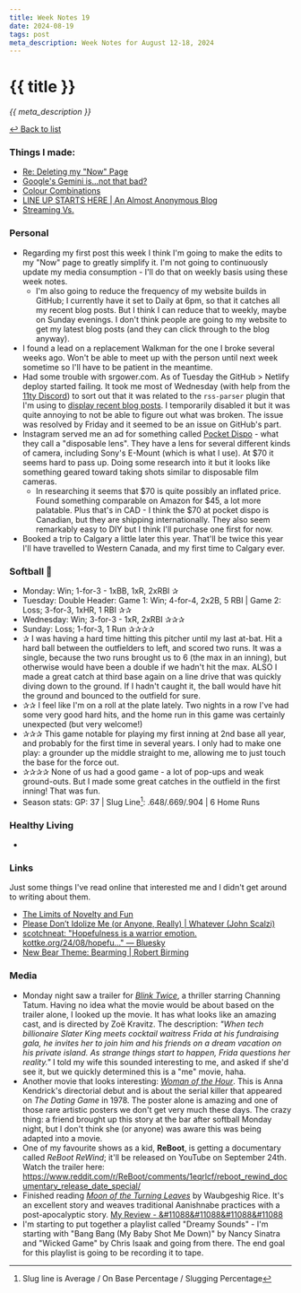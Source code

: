 ```yaml
---
title: Week Notes 19
date: 2024-08-19
tags: post
meta_description: Week Notes for August 12-18, 2024
---
```


# {{ title }}

*{{ meta_description }}*

[↩ Back to list](/weeknotes/)

### Things I made:

- [Re: Deleting my "Now" Page](https://lwgrs.bearblog.dev/re-deleting-now-page/) 
- [Google's Gemini is...not that bad?](https://lwgrs.bearblog.dev/googles-gemini-isnot-that-bad/) 
- [Colour Combinations](https://lwgrs.bearblog.dev/colour-combinations/) 
- [LINE UP STARTS HERE | An Almost Anonymous Blog](https://lwgrs.bearblog.dev/line-up-starts-here/)
- [Streaming Vs.](https://lwgrs.bearblog.dev/streaming-vs/)

### Personal

- Regarding my first post this week I think I'm going to make the edits to my "Now" page to greatly simplify it. I'm not going to continuously update my media consumption - I'll do that on weekly basis using these week notes.
  - I'm also going to reduce the frequency of my website builds in GitHub; I currently have it set to Daily at 6pm, so that it catches all my recent blog posts. But I think I can reduce that to weekly, maybe on Sunday evenings. I don't think people are going to my website to get my latest blog posts (and they can click through to the blog anyway). 
- I found a lead on a replacement Walkman for the one I broke several weeks ago. Won't be able to meet up with the person until next week sometime so I'll have to be patient in the meantime. 
- Had some trouble with srgower.com. As of Tuesday the GitHub > Netlify deploy started failing. It took me most of Wednesday (with help from the [11ty Discord](https://discord.com/channels/741017160297611315/)) to sort out that it was related to the `rss-parser` plugin that I'm using to [display recent blog posts](/blog/). I temporarily disabled it but it was quite annoying to not be able to figure out what was broken. The issue was resolved by Friday and it seemed to be an issue on GitHub's part. 
- Instagram served me an ad for something called [Pocket Dispo](https://pocketdispo.com) - what they call a "disposable lens". They have a lens for several different kinds of camera, including Sony's E-Mount (which is what I use). At $70 it seems hard to pass up. Doing some research into it but it looks like something geared toward taking shots similar to disposable film cameras. 
  - In researching it seems that $70 is quite possibly an inflated price. Found something comparable on Amazon for $45, a lot more palatable. Plus that's in CAD - I think the $70 at pocket dispo is Canadian, but they are shipping internationally. They also seem remarkably easy to DIY but I think I'll purchase one first for now.
- Booked a trip to Calgary a little later this year. That'll be twice this year I'll have travelled to Western Canada, and my first time to Calgary ever.
  

### Softball &#129358;

- Monday: Win; 1-for-3 - 1xBB, 1xR, 2xRBI &#10032;
- Tuesday: Double Header: Game 1: Win; 4-for-4, 2x2B, 5 RBI | Game 2: Loss; 3-for-3, 1xHR, 1 RBI &#10032;&#10032;
- Wednesday: Win; 3-for-3 - 1xR, 2xRBI &#10032;&#10032;&#10032;
- Sunday: Loss; 1-for-3, 1 Run &#10032;&#10032;&#10032;&#10032;
- &#10032; I was having a hard time hitting this pitcher until my last at-bat. Hit a hard ball between the outfielders to left, and scored two runs. It was a single, because the two runs brought us to 6 (the max in an inning), but otherwise would have been a double if we hadn't hit the max. ALSO I made a great catch at third base again on a line drive that was quickly diving down to the ground. If I hadn't caught it, the ball would have hit the ground and bounced to the outfield for sure. 
- &#10032;&#10032; I feel like I'm on a roll at the plate lately. Two nights in a row I've had some very good hard hits, and the home run in this game was certainly unexpected (but very welcome!) 
- &#10032;&#10032;&#10032; This game notable for playing my first inning at 2nd base all year, and probably for the first time in several years. I only had to make one play: a grounder up the middle straight to me, allowing me to just touch the base for the force out. 
- &#10032;&#10032;&#10032;&#10032; None of us had a good game - a lot of pop-ups and weak ground-outs. But I made some great catches in the outfield in the first inning! That was fun. 
- Season stats: GP: 37 | Slug Line[^1]: .648/.669/.904 | 6 Home Runs 

### Healthy Living

- 

### Links 

Just some things I've read online that interested me and I didn't get around to writing about them. 

- [The Limits of Novelty and Fun](https://mikegrindle.com/posts/novelty) 
- [Please Don’t Idolize Me (or Anyone, Really) | Whatever (John Scalzi)](https://whatever.scalzi.com/2024/08/15/please-dont-idolize-me-or-anyone-really/) 
- [scotchneat: "Hopefulness is a warrior emotion. kottke.org/24/08/hopefu..." — Bluesky](https://bsky.app/profile/scotchneat.bsky.social/post/3kzu7m7fptf2v) 
- [New Bear Theme: Bearming | Robert Birming](https://birming.com/bearming/)

### Media

- Monday night saw a trailer for *[Blink Twice](https://www.themoviedb.org/movie/840705-blink-twice)*, a thriller starring Channing Tatum. Having no idea what the movie would be about based on the trailer alone, I looked up the movie. It has what looks like an amazing cast, and is directed by Zoë Kravitz. The description: *"When tech billionaire Slater King meets cocktail waitress Frida at his fundraising gala, he invites her to join him and his friends on a dream vacation on his private island. As strange things start to happen, Frida questions her reality."* I told my wife this sounded interesting to me, and asked if she'd see it, but we quickly determined this is a "me" movie, haha. 
- Another movie that looks interesting: *[Woman of the Hour](https://www.themoviedb.org/movie/835113-woman-of-the-hour)*. This is Anna Kendrick's directorial debut and is about the serial killer that appeared on *The Dating Game* in 1978. The poster alone is amazing and one of those rare artistic posters we don't get very much these days. The crazy thing: a friend brought up this story at the bar after softball Monday night, but I don't think she (or anyone) was aware this was being adapted into a movie. 
- One of my favourite shows as a kid, **ReBoot**, is getting a documentary called *ReBoot ReWind*; it'll be released on YouTube on September 24th. Watch the trailer here: https://www.reddit.com/r/ReBoot/comments/1eqrlcf/reboot_rewind_documentary_release_date_special/ 
- Finished reading *[Moon of the Turning Leaves](https://www.penguinrandomhouse.ca/books/665341/moon-of-the-turning-leaves-by-waubgeshig-rice/9780735281585)* by Waubgeshig Rice. It's an excellent story and weaves traditional Aanishnabe practices with a post-apocalyptic story. [My Review - &#11088&#11088&#11088&#11088](https://app.thestorygraph.com/reviews/2e8c7de8-ccbb-4d6b-991a-ee3210fe4a16) 
- I'm starting to put together a playlist called "Dreamy Sounds" - I'm starting with "Bang Bang (My Baby Shot Me Down)" by Nancy Sinatra and "Wicked Game" by Chris Isaak and going from there. The end goal for this playlist is going to be recording it to tape.

[^1]: Slug line is Average / On Base Percentage / Slugging Percentage 
